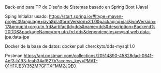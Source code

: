 Back-end para TP de Diseño de Sistemas basado en Spring Boot (Java)

Sping Initializr usado:
https://start.spring.io/#!type=maven-project&language=java&platformVersion=3.1.0&packaging=jar&jvmVersion=17&groupId=org.utn.frd&artifactId=dds&name=dds&description=Backend%20DDS&packageName=org.utn.frd.dds&dependencies=mysql,web,data-jpa,data-jpa

Docker de la base de datos:
docker pull cherckyto/dds-mysql:1.0

Postman
https://api.postman.com/collections/20514890-45828dad-0641-4ef3-b193-feab34af627b?access_key=PMAT-01H17JE3Y35ZMPGFTXFMM2JQE0
